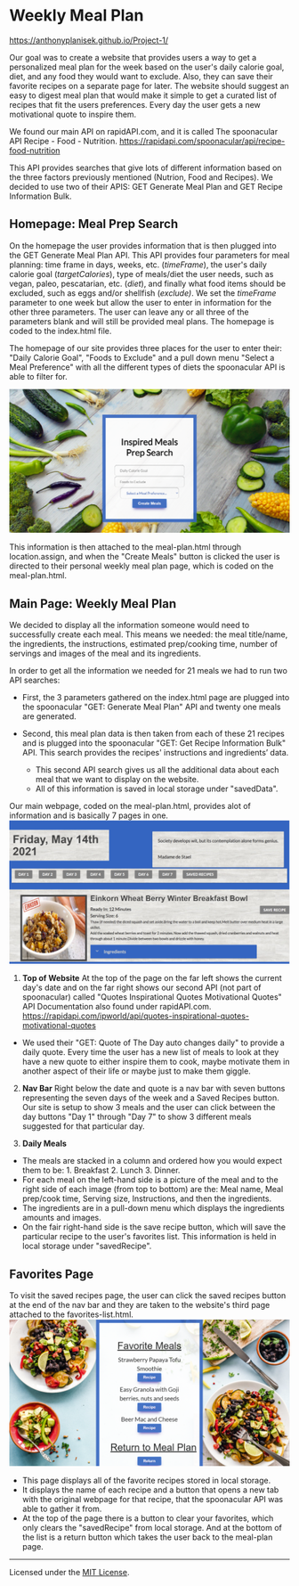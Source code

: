 # Weekly Meal Plan

https://anthonyplanisek.github.io/Project-1/

Our goal was to create a website that provides users a way to get a personalized meal plan for the week based on the user's daily calorie goal, diet, and any food they would want to exclude. Also, they can save their favorite recipes on a separate page for later. 
The website should suggest an easy to digest meal plan that would make it simple to get a curated list of recipes that fit the users preferences. 
Every day the user gets a new motivational quote to inspire them.

We found our main API on rapidAPI.com, and it is called The spoonacular API Recipe - Food - Nutrition.
https://rapidapi.com/spoonacular/api/recipe-food-nutrition

This API provides searches that give lots of different information based on the three factors previously mentioned (Nutrion, Food and Recipes). We decided to use two of their APIS: GET Generate Meal Plan and GET Recipe Information Bulk.

## Homepage: Meal Prep Search

 On the homepage the user provides information that is then plugged into the GET Generate Meal Plan API. This API provides four parameters for meal planning: time frame in days, weeks, etc. (*timeFrame*), the user's daily calorie goal (*targetCalories*), type of meals/diet the user needs, such as vegan, paleo, pescatarian, etc. (*diet*), and finally what food items should be excluded, such as eggs and/or shellfish (*exclude)*. We set the *timeFrame* parameter to one week but allow the user to enter in information for the other three parameters. The user can leave any or all three of the parameters blank and will still be provided meal plans. The homepage is coded to the index.html file.

The homepage of our site provides three places for the user to enter their: "Daily Calorie Goal", "Foods to Exclude" and a pull down menu "Select a Meal Preference" with all the different types of diets the spoonacular API is able to filter for.

![HomePage](https://github.com/AnthonyPlanisek/Project-1/blob/main/assets/ReadMe%20images/WeeklyHomePage.png)

This information is then attached to the meal-plan.html through location.assign, and when the "Create Meals" button is clicked the user is directed to their personal weekly meal plan page, which is coded on the meal-plan.html.

## Main Page: Weekly Meal Plan

We decided to display all the information someone would need to successfully create each meal. This means we needed: the meal title/name, the ingredients, the instructions, estimated prep/cooking time, number of servings and images of the meal and its ingredients. 

In order to get all the information we needed for 21 meals we had to run two API searches:

* First, the 3 parameters gathered on the index.html page are plugged into the spoonacular "GET: Generate Meal Plan" API and twenty one meals are generated.

* Second, this meal plan data is then taken from each of these 21 recipes and is plugged into the spoonacular "GET: Get Recipe Information Bulk" API. This search provides the recipes' instructions and ingredients’ data.
    - This second API search gives us all the additional data about each meal that we want to display on the website.
    - All of this information is saved in local storage under "savedData".

Our main webpage, coded on the meal-plan.html, provides alot of information and is basically 7 pages in one.
![meal-plan-page](https://github.com/AnthonyPlanisek/Project-1/blob/main/assets/ReadMe%20images/MealPlanPage.png)

1. **Top of Website**
At the top of the page on the far left shows the current day's date and on the far right shows our second API (not part of spoonacular) called "Quotes Inspirational Quotes Motivational Quotes" API Documentation also found under rapidAPI.com.
https://rapidapi.com/ipworld/api/quotes-inspirational-quotes-motivational-quotes

* We used their "GET: Quote of The Day auto changes daily" to provide a daily quote. Every time the user has a new list of meals to look at they have a new quote to either inspire them to cook, maybe motivate them in another aspect of their life or maybe just to make them giggle.

2. **Nav Bar**
Right below the date and quote is a nav bar with seven buttons representing the seven days of the week and a Saved Recipes button.
Our site is setup to show 3 meals and the user can click between the day buttons "Day 1" through "Day 7" to show 3 different meals suggested for that particular day.

3. **Daily Meals**
- The meals are stacked in a column and ordered how you would expect them to be: 1. Breakfast 2. Lunch 3. Dinner.
- For each meal on the left-hand side is a picture of the meal and to the right side of each image (from top to bottom) are the: Meal name, Meal prep/cook time, Serving size, Instructions, and then the ingredients.
- The ingredients are in a pull-down menu which displays the ingredients amounts and images.
- On the fair right-hand side is the save recipe button, which will save the particular recipe to the user's favorites list. This information is held in local storage under "savedRecipe".

## Favorites Page
To visit the saved recipes page, the user can click the saved recipes button at the end of the nav bar and they are taken to the website's third page attached to the favorites-list.html. 
![Favorites-page](https://github.com/AnthonyPlanisek/Project-1/blob/main/assets/ReadMe%20images/FavoritesPage.png)
- This page displays all of the favorite recipes stored in local storage. 
- It displays the name of each recipe and a button that opens a new tab with the original webpage for that recipe, that the spoonacular API was able to gather it from. 
- At the top of the page there is a button to clear your favorites, which only clears the "savedRecipe" from local storage. And at the bottom of the list is a return button which takes the user back to the meal-plan page.

---
Licensed under the [MIT License](https://choosealicense.com/licenses/mit/#).




